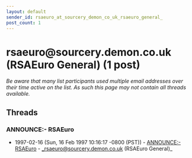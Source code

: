 ```yaml
---
layout: default
sender_id: rsaeuro_at_sourcery_demon_co_uk_rsaeuro_general_
post_count: 1
---
```


# rsaeuro<span>@</span>sourcery.demon.co.uk (RSAEuro General) (1 post)

_Be aware that many list participants used multiple email addresses over their time active on the list. As such this page may not contain all threads available._

## Threads

### ANNOUNCE:- RSAEuro
+ 1997-02-16 (Sun, 16 Feb 1997 10:16:17 -0800 (PST)) - [ANNOUNCE:- RSAEuro](/archive/1997/02/98aa137c58a98010584073707a891ec6f787029b534bfef258b474c2a156a1b2) - _rsaeuro@sourcery.demon.co.uk (RSAEuro General)_

